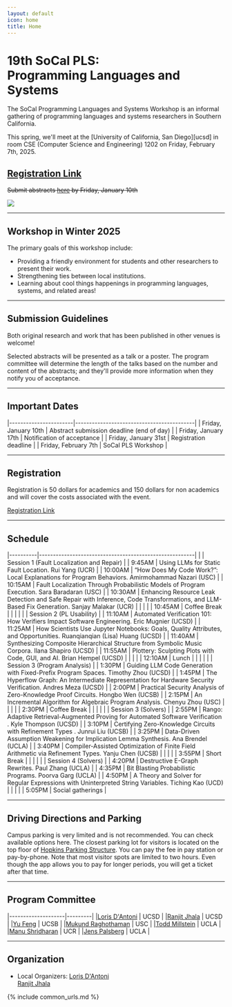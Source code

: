 ```yaml
---
layout: default
icon: home
title: Home
---
```


# 19th SoCal PLS: <br> Programming Languages and Systems

The SoCal Programming Languages and Systems Workshop is an informal gathering of
programming languages and systems researchers in Southern California.

This spring, we'll meet at the [University of California, San Diego][ucsd] in room CSE (Computer Science and Engineering) 1202 on
Friday, February 7th, 2025.

## [Registration Link](https://www.eventbrite.com/e/1146554438189) ##

<s> Submit abstracts [here](https://docs.google.com/forms/d/e/1FAIpQLSf2X31DYMV4r3mbJvN0dsblQHaJ_ljmBfgc8zFcVxRX2XX1bg/viewform?pli=1) by Friday, January 10th </s>

<img src="https://www.everydaycalifornia.com/cdn/shop/articles/unnamed_be0d7cf0-c8fc-4196-b3f3-2f8cc523de71.jpg?v=1664907751&width=1400">

---

## Workshop in Winter 2025

The primary goals of this workshop include:

* Providing a friendly environment for students and other researchers to present
  their work.
* Strengthening ties between local institutions.
* Learning about cool things happenings in programming languages, systems, and related areas!

---

## Submission Guidelines

Both original research and work that has been published in other venues is welcome!

Selected abstracts will be presented as a talk or a poster. The program
committee will determine the length of the talks based on the number and content
of the abstracts; and they'll provide more information when they notify you of
acceptance.

---

## Important Dates

|-----------------------|-------------------------------------------|
| Friday, January 10th  | Abstract submission deadline (end of day) |
| Friday, January 17th  | Notification of acceptance                |
| Friday, January 31st  | Registration deadline                     |
| Friday, February 7th  | SoCal PLS Workshop                        |

---

## Registration

Registration is 50 dollars for academics and 150 dollars for non academics and will cover the costs associated with the event.

[Registration Link](www.eventbrite.com/e/1146554438189)

---


## Schedule

|----------|--------------------------------------------------------| 
| | Session 1 (Fault Localization and Repair) | 
| 9:45AM | Using LLMs for Static Fault Location. Rui Yang (UCR) | 
| 10:00AM | “How Does My Code Work?”: Local Explanations for Program Behaviors.
Amirmohammad Nazari (USC) | 
| 10:15AM | Fault Localization Through Probabilistic Models of Program Execution.
Sara Baradaran (USC) | 
| 10:30AM | Enhancing Resource Leak Detection and Safe Repair with Inference, Code Transformations, and LLM-Based Fix Generation.
Sanjay Malakar (UCR) | 
| | | 
| 10:45AM | Coffee Break | 
| 
| | | 
| Session 2 (PL Usability) | 
| 11:10AM | Automated Verification 101: How Verifiers Impact Software Engineering. Eric Mugnier (UCSD) | 
| 11:25AM | How Scientists Use Jupyter Notebooks: Goals, Quality Attributes, and Opportunities.
Ruanqianqian (Lisa) Huang (UCSD) | 
| 11:40AM | Synthesizing Composite Hierarchical Structure from Symbolic Music Corpora.
Ilana Shapiro (UCSD) | 
| 11:55AM | Plottery: Sculpting Plots with Code, GUI, and AI. Brian Hempel (UCSD) | 
| | | 
| 12:10AM | Lunch | 
| | | 
| | Session 3 (Program Analysis) | | 1:30PM | Guiding LLM Code Generation with Fixed-Prefix Program Spaces.
Timothy Zhou (UCSD) | 
| 1:45PM | The Hyperflow Graph: An Intermediate Representation for Hardware Security Verification.
Andres Meza (UCSD) | 
| 2:00PM | Practical Security Analysis of Zero-Knowledge Proof Circuits.
Hongbo Wen (UCSB) | 
| 2:15PM | An Incremental Algorithm for Algebraic Program Analysis.
Chenyu Zhou (USC) | 
| | | 
| 2:30PM | Coffee Break | 
| | | | 
| Session 3 (Solvers) | | 2:55PM | Rango: Adaptive Retrieval-Augmented Proving for Automated Software Verification .
Kyle Thompson (UCSD) |
| 3:10PM | Certifying Zero-Knowledge Circuits with Refinement Types .
Junrui Liu (UCSB) | 
| 3:25PM | Data-Driven Assumption Weakening for Implication Lemma Synthesis.
Ana Brendel (UCLA) | 
| 3:40PM | Compiler-Assisted Optimization of Finite Field Arithmetic via Refinement Types.
Yanju Chen (UCSB) | 
| | | 
| 3:55PM | Short Break | 
| | | | 
| Session 4 (Solvers) | | 4:20PM | Destructive E-Graph Rewrites.
Paul Zhang (UCLA) | 
| 4:35PM | Bit Blasting Probabilistic Programs.
Poorva Garg (UCLA) | 
| 4:50PM | A Theory and Solver for Regular Expressions with Uninterpreted String Variables. Tiching Kao (UCD) 
| | | 
| | 5:05PM | Social gatherings |


---

## Driving Directions and Parking

Campus parking is very limited and is not recommended. You can check available options here. The closest parking lot for visitors is located on the top floor of [Hopkins Parking Structure](https://www.google.com/maps/place/Hopkins+Parking/@32.8837791,-117.2419775,17z/data=!3m1!4b1!4m6!3m5!1s0x80dc06c1e6156103:0xc6690b999c002d97!8m2!3d32.8837791!4d-117.2394026!16s%2Fg%2F1jky0r__3?entry=tts). You can pay the fee in pay station or pay-by-phone. Note that most visitor spots are limited to two hours. Even though the app allows you to pay for longer periods, you will get a ticket after that time.



---

## Program Committee

|--------------------|---------|
|[Loris D'Antoni](https://cseweb.ucsd.edu/~ldantoni/)               | UCSD     |
|[Ranjit Jhala](https://ranjitjhala.github.io/) | UCSD  |
|[Yu Feng](https://fredfeng.github.io/) | UCSB  |
|[Mukund Raghothaman](https://r-mukund.github.io/) | USC |
|[Todd Millstein](http://web.cs.ucla.edu/~todd/) | UCLA  |
|[Manu Shridharan](https://manu.sridharan.net/) | UCR  |
|[Jens Palsberg](https://web.cs.ucla.edu/~palsberg/) | UCLA  |

---


## Organization

<!--* Mailing List: socal@lists.ucla.edu
  [(subscribe)](http://lists.ucla.edu/cgi-bin/mailman/listinfo/socal)
  -->  
* Local Organizers:
  [Loris D'Antoni](https://cseweb.ucsd.edu/~ldantoni/)  
[Ranjit Jhala](https://ranjitjhala.github.io/)  

{% include common_urls.md %}
